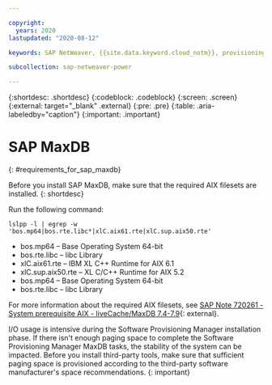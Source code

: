 ```yaml
---

copyright:
  years: 2020
lastupdated: "2020-08-12"

keywords: SAP NetWeaver, {{site.data.keyword.cloud_notm}}, provisioning, AIX, Db2, requirements

subcollection: sap-netweaver-power

---
```


{:shortdesc: .shortdesc}
{:codeblock: .codeblock}
{:screen: .screen}
{:external: target="_blank" .external}
{:pre: .pre}
{:table: .aria-labeledby="caption"}
{:important: .important}

# SAP MaxDB  
{: #requirements_for_sap_maxdb}

Before you install SAP MaxDB, make sure that the required AIX filesets are installed.
{: shortdesc}

Run the following command:

```
lslpp -l | egrep -w 'bos.mp64|bos.rte.libc*|xlC.aix61.rte|xlC.sup.aix50.rte'
```
* bos.mp64 – Base Operating System 64-bit
* bos.rte.libc – libc Library
* xlC.aix61.rte	– IBM XL C++ Runtime for AIX 6.1
* xlC.sup.aix50.rte	– XL C/C++ Runtime for AIX 5.2
* bos.mp64 – Base Operating System 64-bit
* bos.rte.libc – libc Library

For more information about the required AIX filesets, see [SAP Note 720261 - System prerequisite AIX - liveCache/MaxDB 7.4-7.9](https://launchpad.support.sap.com/#/notes/720261){: external}.

I/O usage is intensive during the Software Provisioning Manager installation phase. If there isn't enough paging space to complete the Software Provisioning Manager MaxDB tasks, the stability of the system can be impacted. Before you install third-party tools, make sure that sufficient paging space is provisioned according to the third-party software manufacturer's space recommendations.
{: important}